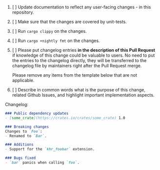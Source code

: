 1. [ ] Update documentation to reflect any user-facing changes - in this repository.

2. [ ] Make sure that the changes are covered by unit-tests.

3. [ ] Run `cargo clippy` on the changes.

4. [ ] Run `cargo +nightly fmt` on the changes.

5. [ ] Please put changelog entries **in the description of this Pull Request**
   if knowledge of this change could be valuable to users. No need to put the
   entries to the changelog directly, they will be transferred to the changelog
   file by maintainers right after the Pull Request merge.

   Please remove any items from the template below that are not applicable.

6. [ ] Describe in common words what is the purpose of this change, related
   Github Issues, and highlight important implementation aspects.

Changelog:
```markdown
### Public dependency updates
- [some_crate](https://crates.io/crates/some_crate) 1.0

### Breaking changes
Changes to `Foo`:
- Renamed to `Bar`.

### Additions
- Support for the `khr_foobar` extension.

### Bugs fixed
- `bar` panics when calling `foo`.
```

